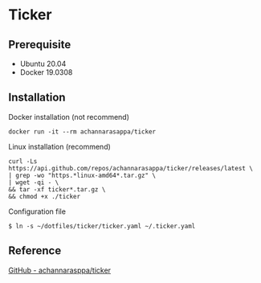 # Ticker

## Prerequisite
* Ubuntu 20.04
* Docker 19.0308

## Installation
Docker installation (not recommend)
```
docker run -it --rm achannarasappa/ticker
```

Linux installation (recommend)
```
curl -Ls https://api.github.com/repos/achannarasappa/ticker/releases/latest \
| grep -wo "https.*linux-amd64*.tar.gz" \
| wget -qi - \
&& tar -xf ticker*.tar.gz \
&& chmod +x ./ticker
```

Configuration file
```
$ ln -s ~/dotfiles/ticker/ticker.yaml ~/.ticker.yaml
```

## Reference
[GitHub - achannarasppa/ticker](https://github.com/achannarasappa/ticker/)
